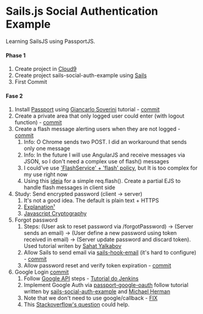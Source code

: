 # Sails.js Social Authentication Example

Learning SailsJS using PassportJS.

#### Phase 1 ####
1. Create project in [Cloud9](https://c9.io/)
2. Create project sails-social-auth-example using [Sails](http://sailsjs.org/get-started)
3. First Commit

#### Fase 2 ####
1. Install [Passport](http://passportjs.org/) using [Giancarlo Soverini](http://iliketomatoes.com/implement-passport-js-authentication-with-sails-js-0-10-2/) tutorial - [commit](https://github.com/makah/sails-social-auth-example/commit/811912dec01ab3d58142e4dceea6f2601c7e91d1)
2. Create a private area that only logged user could enter (with logout function) - [commit](https://github.com/makah/sails-social-auth-example/commit/9b9776ffe9d5f435647e09589510385f252e3140)
3. Create a flash message alerting users when they are not logged - [commit](https://github.com/makah/sails-social-auth-example/commit/a0b22f3d9b5415256fa7ee312c23db7a57093548)
    1. Info: O Chrome sends two POST. I did an workaround that sends only one message
    2. Info: In the future I will use AngularJS and receive messages via JSON, so I don't need a complex use of flash() messages 
    3. I could've use ['FlashService' + 'flash' policy](http://stackoverflow.com/a/25352340/205034), but It is too complex for my use right now
    4. Using this [ideia](http://stackoverflow.com/a/28621678/205034) for a simple req.flash(). Create a partial EJS to handle flash messages in client side
4. Study: Send encrypted password (client -> server)
    1. It's not a good idea. The default is plain text + HTTPS
    2. [Explanation¹](http://stackoverflow.com/a/4121657)
    3. [Javascript Cryptography](https://www.nccgroup.trust/us/about-us/newsroom-and-events/blog/2011/august/javascript-cryptography-considered-harmful/)
5. Forgot password
    1. Steps: (User ask to reset password via /forgotPassword) -> (Server sends an email) -> (User define a new password using token received  in email) -> (Server update password and discard token). Used tutorial writen by [Sahat Yalkabov](http://sahatyalkabov.com/how-to-implement-password-reset-in-nodejs/)
    2. Allow Sails to send email via [sails-hook-email](https://github.com/balderdashy/sails-hook-email) (it's hard to configure) - [commit](https://github.com/makah/sails-social-auth-example/commit/1122dfcaa40f6c376a31d0b5d9170204f407a59e)
    3. Allow password reset and verify token expiration - [commit](https://github.com/makah/sails-social-auth-example/commit/544edb6723d20cc22c73569faf6cf8fa505928bd)
6. Google Login [commit](https://github.com/makah/sails-social-auth-example/commit/49545f87d0a0bba14649ad7661c221e53e4454b4)
    1. Follow [Google API](https://console.developers.google.com) steps - [Tutorial do Jenkins](https://wiki.jenkins-ci.org/display/JENKINS/Google+Login+Plugin)
    2. Implement Google Auth via [passport-google-oauth](http://passportjs.org/docs/google) follow tutorial written by [sails-social-auth-example](https://github.com/stefanbuck/sails-social-auth-example/blob/master/config/express.js) and [Michael Herman](http://mherman.org/blog/2013/11/10/social-authentication-with-passport-dot-js/#.VxUt8_krKCh)
    3. Note that we don't need to use google/callback - [FIX](https://github.com/stefanbuck/sails-social-auth-example/issues/10)
    4. This [Stackoverflow's question](http://stackoverflow.com/questions/11485271/google-oauth-2-authorization-error-redirect-uri-mismatch) could help.

